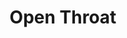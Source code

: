 ---
draft: false
slug: open-throat-6c7b6bef
title: Open Throat
type: books
params:
  authors:
  - Henry Hoke
  bookTitle: Open Throat
  book_description: 'A lonely, lovable, queer mountain lion narrates this star-making
    fever dream of a novel.A queer and dangerously hungry mountain lion lives in the
    drought-devastated land under the Hollywood sign. Lonely and fascinated by humanity’s
    foibles, the lion spends their days protecting the welfare of a nearby homeless
    encampment, observing obnoxious hikers complain about their trauma, and, in quiet
    moments, grappling with the complexities of their gender identity, memories of
    a vicious father, and the indignities of sentience. “I have so much language in
    my brain,” our lion says, “and nowhere to put it.”When a man-made fire engulfs
    the encampment, the lion is forced from the hills down into the city the hikers
    call “ellay.” As the lion confronts a carousel of temptations and threats, they
    take us on a tour that spans the cruel inequalities of Los Angeles and the toll
    of climate grief, while scrambling to avoid earthquakes, floods, and the noise
    of their own conflicted psyche. But even when salvation finally seems within reach,
    they are forced to face down the ultimate question: Do they want to eat a person,
    or become one?In elegiac prose woven with humor, imagination, sensuality, and
    tragedy, Henry Hoke’sOpen Throatis a marvel of storytelling, a universal journey
    through a wondrous and menacing world told by a lovable mountain lion. Both feral
    and vulnerable, profound and playful,Open Throatis a star-making novel that brings
    mythmaking to real life.'
  cover: https://images-na.ssl-images-amazon.com/images/S/compressed.photo.goodreads.com/books/1667852289i/62039259.jpg
  isbn: '9780374609870'
  languages:
  - Английский
  goodreads_link: https://www.goodreads.com/book/show/62039259-open-throat
  page_count: '176'
  publication_year: '2023'
  russian_audioversion: 'no'
  russian_translation_status: unknown
  short_book_description: A lonely, lovable, queer mountain lion narrates this star-making
    fever dream of a novel.A queer and dangerously hungry mountain lion lives in the
    drought-devastated land under the Hollywood sign....
  tags:
  - Animals
  - LGBTQ+
  - contemporary
  - fantasy
  - fiction
  - literary fiction
  - queer
---